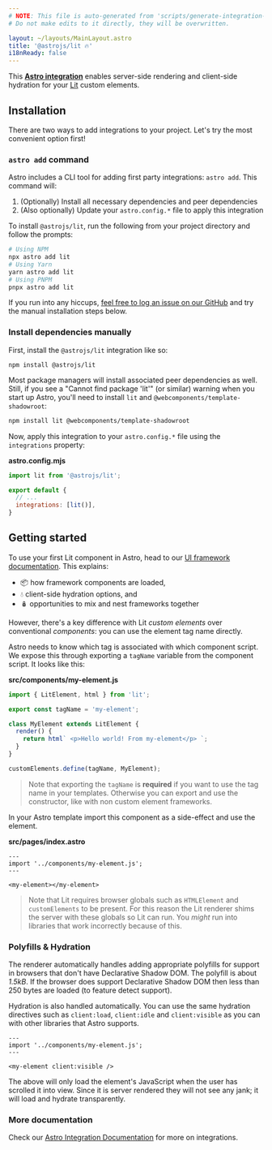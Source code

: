 ```yaml
---
# NOTE: This file is auto-generated from 'scripts/generate-integration-pages.ts'
# Do not make edits to it directly, they will be overwritten.

layout: ~/layouts/MainLayout.astro
title: '@astrojs/lit 🔥'
i18nReady: false
---
```


This **[Astro integration][astro-integration]** enables server-side rendering and client-side hydration for your [Lit](https://lit.dev/) custom elements.

## Installation

There are two ways to add integrations to your project. Let's try the most convenient option first!

### `astro add` command

Astro includes a CLI tool for adding first party integrations: `astro add`. This command will:

1.  (Optionally) Install all necessary dependencies and peer dependencies
2.  (Also optionally) Update your `astro.config.*` file to apply this integration

To install `@astrojs/lit`, run the following from your project directory and follow the prompts:

```sh
# Using NPM
npx astro add lit
# Using Yarn
yarn astro add lit
# Using PNPM
pnpx astro add lit
```

If you run into any hiccups, [feel free to log an issue on our GitHub](https://github.com/withastro/astro/issues) and try the manual installation steps below.

### Install dependencies manually

First, install the `@astrojs/lit` integration like so:

    npm install @astrojs/lit

Most package managers will install associated peer dependencies as well. Still, if you see a "Cannot find package 'lit'" (or similar) warning when you start up Astro, you'll need to install `lit` and `@webcomponents/template-shadowroot`:

```sh
npm install lit @webcomponents/template-shadowroot
```

Now, apply this integration to your `astro.config.*` file using the `integrations` property:

**astro.config.mjs**

```js
import lit from '@astrojs/lit';

export default {
  // ...
  integrations: [lit()],
}
```

## Getting started

To use your first Lit component in Astro, head to our [UI framework documentation][astro-ui-frameworks]. This explains:

*   📦 how framework components are loaded,
*   💧 client-side hydration options, and
*   🪆 opportunities to mix and nest frameworks together

However, there's a key difference with Lit *custom elements* over conventional *components*: you can use the element tag name directly.

Astro needs to know which tag is associated with which component script. We expose this through exporting a `tagName` variable from the component script. It looks like this:

**src/components/my-element.js**

```js
import { LitElement, html } from 'lit';

export const tagName = 'my-element';

class MyElement extends LitElement {
  render() {
    return html` <p>Hello world! From my-element</p> `;
  }
}

customElements.define(tagName, MyElement);
```

> Note that exporting the `tagName` is **required** if you want to use the tag name in your templates. Otherwise you can export and use the constructor, like with non custom element frameworks.

In your Astro template import this component as a side-effect and use the element.

**src/pages/index.astro**

```astro
---
import '../components/my-element.js';
---

<my-element></my-element>
```

> Note that Lit requires browser globals such as `HTMLElement` and `customElements` to be present. For this reason the Lit renderer shims the server with these globals so Lit can run. You *might* run into libraries that work incorrectly because of this.

### Polyfills & Hydration

The renderer automatically handles adding appropriate polyfills for support in browsers that don't have Declarative Shadow DOM. The polyfill is about *1.5kB*. If the browser does support Declarative Shadow DOM then less than 250 bytes are loaded (to feature detect support).

Hydration is also handled automatically. You can use the same hydration directives such as `client:load`, `client:idle` and `client:visible` as you can with other libraries that Astro supports.

```astro
---
import '../components/my-element.js';
---

<my-element client:visible />
```

The above will only load the element's JavaScript when the user has scrolled it into view. Since it is server rendered they will not see any jank; it will load and hydrate transparently.

### More documentation

Check our [Astro Integration Documentation][astro-integration] for more on integrations.

[astro-integration]: https://docs.astro.build/en/guides/integrations-guide/

[astro-ui-frameworks]: https://docs.astro.build/en/core-concepts/framework-components/#using-framework-components
